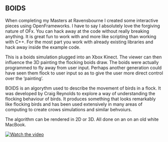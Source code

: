 
## BOIDS

When completing my Masters at Ravensbourne I created some interactive pieces using OpenFrameworks. I have to say I absolutely love the forgiving nature of OFx. You can hack away at the code without really breaking anything. It is great fun to work with and more like scripting than working with C++. For the most part you work with already existing libraries and hack away inside the example code.

This is a boids simulation plugged into an Xbox Kinect. The viewer can then influence the 3D painting the flocking boids draw. The boids were actually programmed to fly away from user input. Perhaps another generation could have seen them flock to user input so as to give the user more direct control over the ‘painting’.

BOIDS is an algorythm used to describe the movement of birds in a flock. It was developed by Craig Reynolds to explore a way of understanding the flocking behaviour of birds. It produces something that looks remarkably like flocking birds and has been used extensively in many areas of computing to create crows simulations and similar behvoiurs.

The algorithm can be rendered in 2D or 3D. All done on an on an old white MacBook.

[![Watch the video](https://img.youtube.com/vi/_1gJGcGJG4o/0.jpg)](https://www.youtube.com/watch?v=_1gJGcGJG4o)


